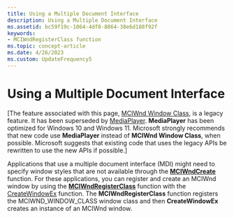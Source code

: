 ```yaml
---
title: Using a Multiple Document Interface
description: Using a Multiple Document Interface
ms.assetid: bc59f19c-1064-4df8-8864-38e6d188f92f
keywords:
- MCIWndRegisterClass function
ms.topic: concept-article
ms.date: 4/26/2023
ms.custom: UpdateFrequency5
---
```


# Using a Multiple Document Interface

\[The feature associated with this page, [MCIWnd Window Class](/windows/win32/multimedia/mciwnd-window-class), is a legacy feature. It has been superseded by [MediaPlayer](/uwp/api/Windows.Media.Playback.MediaPlayer). **MediaPlayer** has been optimized for Windows 10 and Windows 11. Microsoft strongly recommends that new code use **MediaPlayer** instead of **MCIWnd Window Class**, when possible. Microsoft suggests that existing code that uses the legacy APIs be rewritten to use the new APIs if possible.\]

Applications that use a multiple document interface (MDI) might need to specify window styles that are not available through the [**MCIWndCreate**](/windows/desktop/api/Vfw/nf-vfw-mciwndcreatea) function. For these applications, you can register and create an MCIWnd window by using the [**MCIWndRegisterClass**](/windows/desktop/api/Vfw/nf-vfw-mciwndregisterclass) function with the [CreateWindowEx](/windows/win32/api/winuser/nf-winuser-createwindowexa) function. The **MCIWndRegisterClass** function registers the MCIWND\_WINDOW\_CLASS window class and then **CreateWindowEx** creates an instance of an MCIWnd window.

 

 
